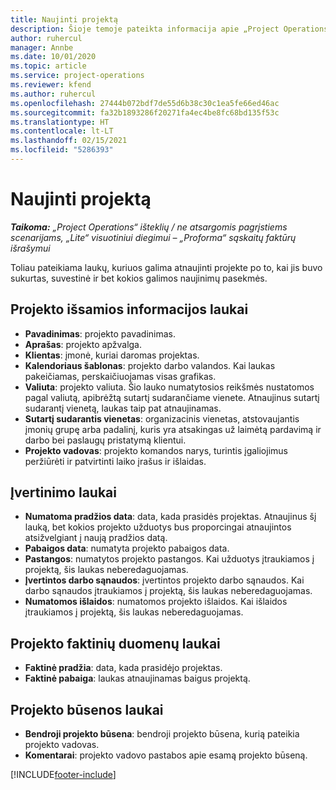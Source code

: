 ```yaml
---
title: Naujinti projektą
description: Šioje temoje pateikta informacija apie „Project Operations“ projektų naujinimą.
author: ruhercul
manager: Annbe
ms.date: 10/01/2020
ms.topic: article
ms.service: project-operations
ms.reviewer: kfend
ms.author: ruhercul
ms.openlocfilehash: 27444b072bdf7de55d6b38c30c1ea5fe66ed46ac
ms.sourcegitcommit: fa32b1893286f20271fa4ec4be8fc68bd135f53c
ms.translationtype: HT
ms.contentlocale: lt-LT
ms.lasthandoff: 02/15/2021
ms.locfileid: "5286393"
---
```

# <a name="update-a-project"></a>Naujinti projektą

_**Taikoma:** „Project Operations“ išteklių / ne atsargomis pagrįstiems scenarijams, „Lite“ visuotiniui diegimui – „Proforma“ sąskaitų faktūrų išrašymui_

Toliau pateikiama laukų, kuriuos galima atnaujinti projekte po to, kai jis buvo sukurtas, suvestinė ir bet kokios galimos naujinimų pasekmės.

## <a name="project-detail-fields"></a>Projekto išsamios informacijos laukai

- **Pavadinimas**: projekto pavadinimas.
- **Aprašas**: projekto apžvalga.
- **Klientas**: įmonė, kuriai daromas projektas.
- **Kalendoriaus šablonas**: projekto darbo valandos. Kai laukas pakeičiamas, perskaičiuojamas visas grafikas.
- **Valiuta**: projekto valiuta. Šio lauko numatytosios reikšmės nustatomos pagal valiutą, apibrėžtą sutartį sudarančiame vienete. Atnaujinus sutartį sudarantį vienetą, laukas taip pat atnaujinamas.
- **Sutartį sudarantis vienetas**: organizacinis vienetas, atstovaujantis įmonių grupę arba padalinį, kuris yra atsakingas už laimėtą pardavimą ir darbo bei paslaugų pristatymą klientui. 
- **Projekto vadovas**: projekto komandos narys, turintis įgaliojimus peržiūrėti ir patvirtinti laiko įrašus ir išlaidas.

## <a name="estimate-fields"></a>Įvertinimo laukai

- **Numatoma pradžios data**: data, kada prasidės projektas. Atnaujinus šį lauką, bet kokios projekto užduotys bus proporcingai atnaujintos atsižvelgiant į naują pradžios datą.
- **Pabaigos data**: numatyta projekto pabaigos data.
- **Pastangos**: numatytos projekto pastangos. Kai užduotys įtraukiamos į projektą, šis laukas neberedaguojamas.
- **Įvertintos darbo sąnaudos**: įvertintos projekto darbo sąnaudos. Kai darbo sąnaudos įtraukiamos į projektą, šis laukas neberedaguojamas.
- **Numatomos išlaidos**: numatomos projekto išlaidos. Kai išlaidos įtraukiamos į projektą, šis laukas neberedaguojamas.

## <a name="project-actual-fields"></a>Projekto faktinių duomenų laukai
- **Faktinė pradžia**: data, kada prasidėjo projektas.
- **Faktinė pabaiga**: laukas atnaujinamas baigus projektą.

## <a name="project-status-fields"></a>Projekto būsenos laukai

- **Bendroji projekto būsena**: bendroji projekto būsena, kurią pateikia projekto vadovas.
- **Komentarai**: projekto vadovo pastabos apie esamą projekto būseną.



[!INCLUDE[footer-include](../includes/footer-banner.md)]